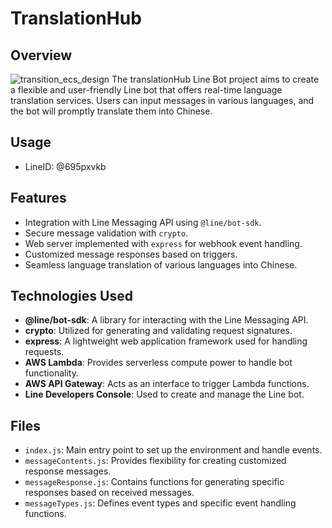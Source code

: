 # TranslationHub

## Overview
![transition_ecs_design](https://github.com/tiffany831101/TranslationHub/assets/39373272/0c38ae6f-2a89-432e-b594-50c35bfaa4ed)
The translationHub Line Bot project aims to create a flexible and user-friendly Line bot that offers real-time language translation services. Users can input messages in various languages, and the bot will promptly translate them into Chinese.

## Usage

- LineID: @695pxvkb




## Features

- Integration with Line Messaging API using `@line/bot-sdk`.
- Secure message validation with `crypto`.
- Web server implemented with `express` for webhook event handling.
- Customized message responses based on triggers.
- Seamless language translation of various languages into Chinese.

## Technologies Used

- **@line/bot-sdk**: A library for interacting with the Line Messaging API.
- **crypto**: Utilized for generating and validating request signatures.
- **express**: A lightweight web application framework used for handling requests.
- **AWS Lambda**: Provides serverless compute power to handle bot functionality.
- **AWS API Gateway**: Acts as an interface to trigger Lambda functions.
- **Line Developers Console**: Used to create and manage the Line bot.

## Files

- `index.js`: Main entry point to set up the environment and handle events.
- `messageContents.js`: Provides flexibility for creating customized response messages.
- `messageResponse.js`: Contains functions for generating specific responses based on received messages.
- `messageTypes.js`: Defines event types and specific event handling functions.
